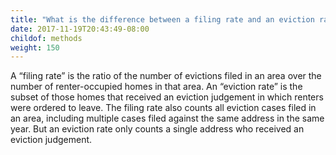 ```yaml
---
title: "What is the difference between a filing rate and an eviction rate?"
date: 2017-11-19T20:43:49-08:00
childof: methods
weight: 150
---
```

A “filing rate” is the ratio of the number of evictions filed in an area over the number of renter-occupied homes in that area. An “eviction rate” is the subset of those homes that received an eviction judgement in which renters were ordered to leave. The filing rate also counts all eviction cases filed in an area, including multiple cases filed against the same address in the same year. But an eviction rate only counts a single address who received an eviction judgement. 